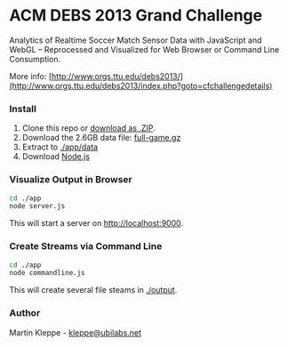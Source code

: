 # ACM DEBS 2013 Grand Challenge

Analytics of Realtime Soccer Match Sensor Data with JavaScript and WebGL – Reprocessed and Visualized for Web Browser or Command Line Consumption.

More info: [http://www.orgs.ttu.edu/debs2013/](http://www.orgs.ttu.edu/debs2013/index.php?goto=cfchallengedetails)

### Install

1. Clone this repo or [download as .ZIP](https://github.com/ubilabs/soccer-debs-challenge/archive/master.zip).
2. Download the 2.6GB data file: [full-game.gz](http://lafayette.tosm.ttu.edu/debs2013/grandchallenge/full-game.gz)
3. Extract to [./app/data](./app/data)
4. Download [Node.js](http://nodejs.org/download/)

### Visualize Output in Browser

```sh
cd ./app
node server.js
```

This will start a server on [http://localhost:9000](http://localhost:9000).

### Create Streams via Command Line

```sh
cd ./app
node commandline.js
```

This will create several file steams in [./output](./app/output).

### Author

Martin Kleppe - kleppe@ubilabs.net